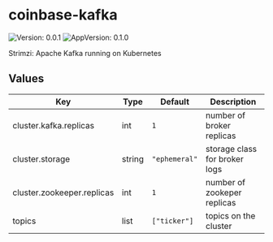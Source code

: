 # coinbase-kafka

![Version: 0.0.1](https://img.shields.io/badge/Version-0.0.1-informational?style=flat-square) ![AppVersion: 0.1.0](https://img.shields.io/badge/AppVersion-0.1.0-informational?style=flat-square)

Strimzi: Apache Kafka running on Kubernetes

## Values

| Key | Type | Default | Description |
|-----|------|---------|-------------|
| cluster.kafka.replicas | int | `1` | number of broker replicas |
| cluster.storage | string | `"ephemeral"` | storage class for broker logs |
| cluster.zookeeper.replicas | int | `1` | number of zookeper replicas |
| topics | list | `["ticker"]` | topics on the cluster |

